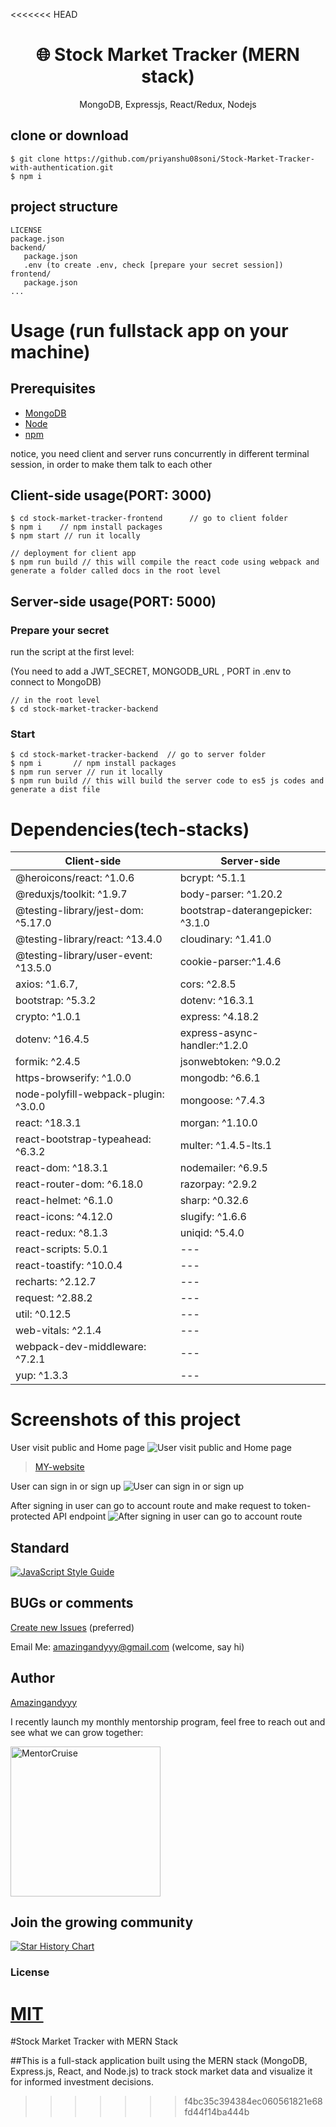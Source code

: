 <<<<<<< HEAD
<h1 align="center">
🌐 Stock Market Tracker (MERN stack) 
</h1>
<p align="center">
MongoDB, Expressjs, React/Redux, Nodejs
</p>

## clone or download
```terminal
$ git clone https://github.com/priyanshu08soni/Stock-Market-Tracker-with-authentication.git
$ npm i
```

## project structure
```terminal
LICENSE
package.json
backend/
   package.json
   .env (to create .env, check [prepare your secret session])
frontend/
   package.json
...
```

# Usage (run fullstack app on your machine)

## Prerequisites
- [MongoDB](https://gist.github.com/nrollr/9f523ae17ecdbb50311980503409aeb3)
- [Node](https://nodejs.org/en/download/)
- [npm](https://nodejs.org/en/download/package-manager/)

notice, you need client and server runs concurrently in different terminal session, in order to make them talk to each other

## Client-side usage(PORT: 3000)
```terminal
$ cd stock-market-tracker-frontend      // go to client folder
$ npm i    // npm install packages
$ npm start // run it locally

// deployment for client app
$ npm run build // this will compile the react code using webpack and generate a folder called docs in the root level
```

## Server-side usage(PORT: 5000)

### Prepare your secret

run the script at the first level:

(You need to add a JWT_SECRET, MONGODB_URL , PORT in .env to connect to MongoDB)

```
// in the root level
$ cd stock-market-tracker-backend
```

### Start

```terminal
$ cd stock-market-tracker-backend  // go to server folder
$ npm i       // npm install packages
$ npm run server // run it locally
$ npm run build // this will build the server code to es5 js codes and generate a dist file
```

# Dependencies(tech-stacks)
Client-side | Server-side
--- | ---
  @heroicons/react: ^1.0.6 | bcrypt: ^5.1.1
  @reduxjs/toolkit: ^1.9.7 | body-parser: ^1.20.2
  @testing-library/jest-dom: ^5.17.0 | bootstrap-daterangepicker: ^3.1.0
  @testing-library/react: ^13.4.0 | cloudinary: ^1.41.0
  @testing-library/user-event: ^13.5.0 | cookie-parser:^1.4.6
  axios: ^1.6.7, | cors: ^2.8.5
  bootstrap: ^5.3.2 | dotenv: ^16.3.1
  crypto: ^1.0.1 | express: ^4.18.2
  dotenv: ^16.4.5 | express-async-handler:^1.2.0
  formik: ^2.4.5 | jsonwebtoken: ^9.0.2
  https-browserify: ^1.0.0 | mongodb: ^6.6.1
  node-polyfill-webpack-plugin: ^3.0.0 | mongoose: ^7.4.3
  react: ^18.3.1 | morgan: ^1.10.0
  react-bootstrap-typeahead: ^6.3.2 | multer: ^1.4.5-lts.1
  react-dom: ^18.3.1 | nodemailer: ^6.9.5
  react-router-dom: ^6.18.0 | razorpay: ^2.9.2
  react-helmet: ^6.1.0 | sharp: ^0.32.6
  react-icons: ^4.12.0 | slugify: ^1.6.6
  react-redux: ^8.1.3 | uniqid: ^5.4.0
  react-scripts: 5.0.1 | ---
  react-toastify: ^10.0.4 | ---
  recharts: ^2.12.7 | ---
  request: ^2.88.2 | ---
  util: ^0.12.5 | ---
  web-vitals: ^2.1.4 | ---
  webpack-dev-middleware: ^7.2.1 | ---
  yup: ^1.3.3 | ---
   
# Screenshots of this project

User visit public and Home page
![User visit public and Home page](http://i.imgur.com/ORCGHHY.png)
<blockquote class="imgur-embed-pub" lang="en" data-id="a/r90AEM8"  ><a href="//imgur.com/a/r90AEM8">MY-website</a></blockquote><script async src="//s.imgur.com/min/embed.js" charset="utf-8"></script>

User can sign in or sign up
![User can sign in or sign up](http://i.imgur.com/rrmbU5I.png)

After signing in user can go to account route and make request to token-protected API endpoint
![After signing in user can go to account route](http://i.imgur.com/FzLB51u.png)

## Standard

[![JavaScript Style Guide](https://cdn.rawgit.com/standard/standard/master/badge.svg)](https://github.com/standard/standard)

## BUGs or comments

[Create new Issues](https://github.com/amazingandyyy/mern/issues) (preferred)

Email Me: amazingandyyy@gmail.com (welcome, say hi)

## Author
[Amazingandyyy](https://amazingandyyy.com)

I recently launch my monthly mentorship program, feel free to reach out and see what we can grow together:

<a href="https://mentorcruise.com/mentor/andychen/"> <img src="https://cdn.mentorcruise.com/img/banner/fire-sm.svg" width="240" alt="MentorCruise"> </a>

## Join the growing community

[![Star History Chart](https://api.star-history.com/svg?repos=amazingandyyy/mern&type=Date)](https://star-history.com/#amazingandyyy/mern&Date)


### License
[MIT](https://github.com/amazingandyyy/mern/blob/master/LICENSE)
=======
#Stock Market Tracker with MERN Stack

##This is a full-stack application built using the MERN stack (MongoDB, Express.js, React, and Node.js) to track stock market data and visualize it for informed investment decisions.

>>>>>>> f4bc35c394384ec060561821e68fd44f14ba444b
